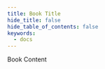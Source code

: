 ```yaml
---
title: Book Title
hide_title: false
hide_table_of_contents: false
keywords:
  - docs
---
```

Book Content
